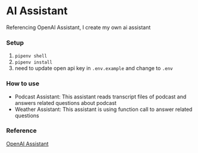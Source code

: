 # AI Assistant

Referencing OpenAI Assistant, I create my own ai assistant

### Setup
1. `pipenv shell`
2. `pipenv install`
3. need to update open api key in `.env.example` and change to `.env`

### How to use

- Podcast Assistant: This assistant reads transcript files of podcast and answers related questions about podcast
- Weather Assistant: This assistant is using function call to answer related questions

### Reference
[OpenAI Assistant](https://platform.openai.com/docs/assistants/overview)